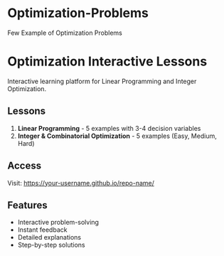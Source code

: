 # Optimization-Problems
Few Example of Optimization Problems
# Optimization Interactive Lessons

Interactive learning platform for Linear Programming and Integer Optimization.

## Lessons

1. **Linear Programming** - 5 examples with 3-4 decision variables
2. **Integer & Combinatorial Optimization** - 5 examples (Easy, Medium, Hard)

## Access

Visit: https://your-username.github.io/repo-name/

## Features

- Interactive problem-solving
- Instant feedback
- Detailed explanations
- Step-by-step solutions
